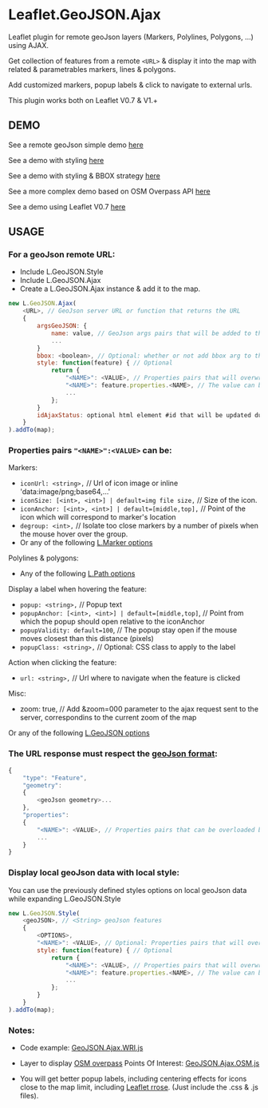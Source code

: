 Leaflet.GeoJSON.Ajax
====================
Leaflet plugin for remote geoJson layers (Markers, Polylines, Polygons, ...) using AJAX.

Get collection of features from a remote `<URL>` & display it into the map with related & parametrables markers, lines & polygons.

Add customized markers, popup labels & click to navigate to external urls.

This plugin works both on Leaflet V0.7 & V1.+

DEMO
----
See a remote geoJson simple demo [here](https://dominique92.github.io/MyLeaflet/src/Leaflet.GeoJSON.Ajax/examples/simple.html)

See a demo with styling [here](https://dominique92.github.io/MyLeaflet/src/Leaflet.GeoJSON.Ajax/examples/styling.html)

See a demo with styling & BBOX strategy [here](https://dominique92.github.io/MyLeaflet/src/Leaflet.GeoJSON.Ajax)

See a more complex demo based on OSM Overpass API [here](https://dominique92.github.io/MyLeaflet/src/Leaflet.GeoJSON.Ajax/examples/osm.html)

See a demo using Leaflet V0.7 [here](https://dominique92.github.io/MyLeaflet/src/Leaflet.GeoJSON.Ajax/examples/v0.7.html)

USAGE
-----
### For a geoJson remote URL:
- Include L.GeoJSON.Style
- Include L.GeoJSON.Ajax
- Create a L.GeoJSON.Ajax instance & add it to the map.
```javascript
new L.GeoJSON.Ajax(
	<URL>, // GeoJson server URL or function that returns the URL
	{
		argsGeoJSON: {
			name: value, // GeoJson args pairs that will be added to the url with the syntax: ?name=value&...
			...
		}
		bbox: <boolean>, // Optional: whether or not add bbox arg to the geoJson server URL
		style: function(feature) { // Optional
			return {
				"<NAME>": <VALUE>, // Properties pairs that will overwrite the geoJson flow features properties
				"<NAME>": feature.properties.<NAME>, // The value can be calculated from any geoJson property for each features.
				...
			};
		}
		idAjaxStatus: optional html element #id that will be updated during loading of the map
	}
).addTo(map);
```

### Properties pairs `"<NAME>":<VALUE>` can be:
Markers:
* `iconUrl: <string>,` // Url of icon image or inline 'data:image/png;base64,...'
* `iconSize: [<int>, <int>] | default=img file size,` // Size of the icon.
* `iconAnchor: [<int>, <int>] | default=[middle,top],` // Point of the icon which will correspond to marker's location
* `degroup: <int>,` // Isolate too close markers by a number of pixels when the mouse hover over the group.
* Or any of the following [L.Marker options](http://leafletjs.com/reference-1.2.0.html#marker)

Polylines & polygons:
* Any of the following [L.Path options](http://leafletjs.com/reference-1.2.0.html#path)

Display a label when hovering the feature:
* `popup: <string>,` // Popup text
* `popupAnchor: [<int>, <int>] | default=[middle,top]`, // Point from which the popup should open relative to the iconAnchor
* `popupValidity: default=100`, // The popup stay open if the mouse moves closest than this distance (pixels) 
* `popupClass: <string>,` // Optional: CSS class to apply to the label

Action when clicking the feature:
* `url: <string>,` // Url where to navigate when the feature is clicked

Misc:
* zoom: true, // Add &zoom=000 parameter to the ajax request sent to the server, correspondins to the current zoom of the map

Or any of the following [L.GeoJSON options](http://leafletjs.com/reference-1.2.0.html#geojson)

### <geoJson> The URL response must respect the [geoJson format](http://geojson.org/geojson-spec.html):
```javascript
{
	"type": "Feature",
	"geometry":
	{
		<geoJson geometry>...
	},
	"properties":
	{
		"<NAME>": <VALUE>, // Properties pairs that can be overloaded by the GeoJSON options or style
		...
	}
}
```

### Display local geoJson data with local style:
You can use the previously defined styles options on local geoJson data while expanding L.GeoJSON.Style 
```javascript
new L.GeoJSON.Style(
	<geoJSON>, // <String> geoJson features
	{
		<OPTIONS>,
		"<NAME>": <VALUE>, // Optional: Properties pairs that will overwrite the geoJson flow features properties
		style: function(feature) { // Optional
			return {
				"<NAME>": <VALUE>, // Properties pairs that will overwrite the geoJson flow features properties
				"<NAME>": feature.properties.<NAME>, // The value can be calculated from any geoJson property for each features.
				...
			};
		}
	}
).addTo(map);
```

### Notes:
* Code example: [GeoJSON.Ajax.WRI.js](https://github.com/Dominique92/Leaflet.GeoJSON.Ajax/blob/master/src/layers/GeoJSON.Ajax.WRI.js)

* Layer to display [OSM overpass](http://wiki.openstreetmap.org/wiki/Overpass_API) Points Of Interest: [GeoJSON.Ajax.OSM.js](https://github.com/Dominique92/Leaflet.GeoJSON.Ajax/blob/master/src/layers/GeoJSON.Ajax.OSM.js)

* You will get better popup labels, including centering effects for icons close to the map limit, including [Leaflet rrose](https://github.com/erictheise/rrose). (Just include the .css & .js files).
